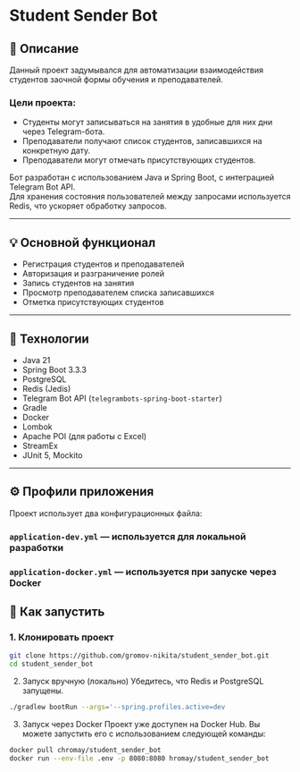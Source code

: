 # Student Sender Bot

## 📌 Описание

Данный проект задумывался для автоматизации взаимодействия студентов заочной формы обучения и преподавателей.

### Цели проекта:
- Студенты могут записываться на занятия в удобные для них дни через Telegram-бота.
- Преподаватели получают список студентов, записавшихся на конкретную дату.
- Преподаватели могут отмечать присутствующих студентов.

Бот разработан с использованием Java и Spring Boot, с интеграцией Telegram Bot API.  
Для хранения состояния пользователей между запросами используется Redis, что ускоряет обработку запросов.

---

## 💡 Основной функционал

- Регистрация студентов и преподавателей
- Авторизация и разграничение ролей
- Запись студентов на занятия
- Просмотр преподавателем списка записавшихся
- Отметка присутствующих студентов

---

## 🧰 Технологии

- Java 21
- Spring Boot 3.3.3
- PostgreSQL
- Redis (Jedis)
- Telegram Bot API (`telegrambots-spring-boot-starter`)
- Gradle
- Docker
- Lombok
- Apache POI (для работы с Excel)
- StreamEx
- JUnit 5, Mockito

---

## ⚙️ Профили приложения

Проект использует два конфигурационных файла:

### `application-dev.yml` — используется для локальной разработки

### `application-docker.yml` — используется при запуске через Docker

## 🚀 Как запустить

### 1. Клонировать проект

```bash
git clone https://github.com/gromov-nikita/student_sender_bot.git
cd student_sender_bot
```
2. Запуск вручную (локально)
Убедитесь, что Redis и PostgreSQL запущены.

```bash
./gradlew bootRun --args='--spring.profiles.active=dev
```
3. Запуск через Docker
Проект уже доступен на Docker Hub. Вы можете запустить его с использованием следующей команды:

```bash
docker pull chromay/student_sender_bot
docker run --env-file .env -p 8080:8080 hromay/student_sender_bot
```
